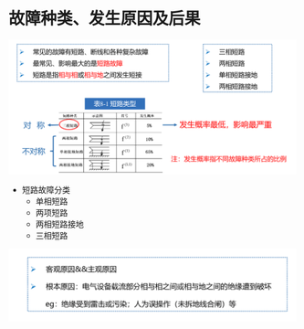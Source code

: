 # 故障种类、发生原因及后果

![alt text](image.png)

- 短路故障分类
  - 单相短路
  - 两项短路
  - 两相短路接地
  - 三相短路

![alt text](image-1.png)

